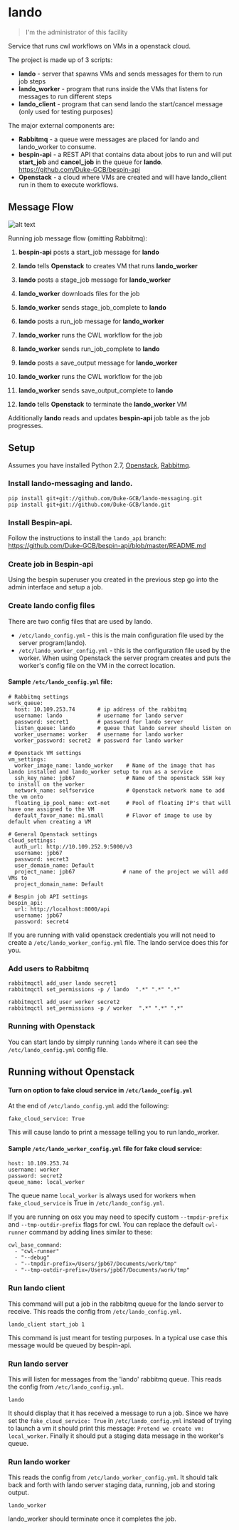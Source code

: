 # lando

> I'm the administrator of this facility

Service that runs cwl workflows on VMs in a openstack cloud.

The project is made up of 3 scripts:

- __lando__ - server that spawns VMs and sends messages for them to run job steps
- __lando_worker__ - program that runs inside the VMs that listens for messages to run different steps
- __lando_client__ - program that can send lando the start/cancel message (only used for testing purposes)

The major external components are:
- __Rabbitmq__ - a queue were messages are placed for lando and lando_worker to consume.
- __bespin-api__ - a REST API that contains data about jobs to run and will put __start_job__ and __cancel_job__ in the queue for __lando__. https://github.com/Duke-GCB/bespin-api
- __Openstack__ - a cloud where VMs are created and will have lando_client run in them to execute workflows.

## Message Flow

![alt text](https://github.com/Duke-GCB/lando/raw/use_bespin_api/lando-diagram.png "Lando Diagram")

Running job message flow (omitting Rabbitmq):

1.  __bespin-api__ posts a start_job message for __lando__

2.  __lando__ tells __Openstack__ to creates VM that runs __lando_worker__

3.  __lando__ posts a stage_job message for __lando_worker__

  1.  __lando_worker__ downloads files for the job

  2.  __lando_worker__ sends stage_job_complete to  __lando__

4.  __lando__ posts a run_job message for __lando_worker__

  1.  __lando_worker__ runs the CWL workflow for the job

  2.  __lando_worker__ sends run_job_complete to  __lando__

5.  __lando__ posts a save_output message for __lando_worker__

  1.  __lando_worker__ runs the CWL workflow for the job

  2.  __lando_worker__ sends save_output_complete to  __lando__

6.  __lando__ tells __Openstack__ to terminate the __lando_worker__ VM

Additionally __lando__ reads and updates __bespin-api__ job table as the job progresses.

## Setup
Assumes you have installed Python 2.7, [Openstack](https://www.openstack.org/), [Rabbitmq](http://www.rabbitmq.com/).

### Install lando-messaging and lando.
```
pip install git+git://github.com/Duke-GCB/lando-messaging.git 
pip install git+git://github.com/Duke-GCB/lando.git
```

### Install Bespin-api.
Follow the instructions to install the `lando_api` branch:
https://github.com/Duke-GCB/bespin-api/blob/master/README.md

### Create job in Bespin-api
Using the bespin superuser you created in the previous step go into the admin interface and setup a job.

### Create lando config files
There are two config files that are used by lando.
* `/etc/lando_config.yml` - this is the main configuration file used by the server program(lando).
* `/etc/lando_worker_config.yml` - this is the  configuration file used by the worker.
When using Openstack the server program creates and puts the worker's config file on the VM in the correct location.


#### Sample `/etc/lando_config.yml` file:
```
# Rabbitmq settings
work_queue:
  host: 10.109.253.74       # ip address of the rabbitmq
  username: lando           # username for lando server
  password: secret1         # password for lando server
  listen_queue: lando       # queue that lando server should listen on  
  worker_username: worker   # username for lando worker
  worker_password: secret2  # password for lando worker

# Openstack VM settings
vm_settings:
  worker_image_name: lando_worker    # Name of the image that has lando installed and lando_worker setup to run as a service
  ssh_key_name: jpb67                # Name of the openstack SSH key to install on the worker
  network_name: selfservice          # Openstack network name to add the vm onto
  floating_ip_pool_name: ext-net     # Pool of floating IP's that will have one assigned to the VM
  default_favor_name: m1.small       # Flavor of image to use by default when creating a VM

# General Openstack settings
cloud_settings:
  auth_url: http://10.109.252.9:5000/v3
  username: jpb67                        
  password: secret3  
  user_domain_name: Default               
  project_name: jpb67               # name of the project we will add VMs to
  project_domain_name: Default    

# Bespin job API settings
bespin_api:
  url: http://localhost:8000/api
  username: jpb67
  password: secret4
```
If you are running with valid openstack credentials you will not need to create a `/etc/lando_worker_config.yml` file.
The lando service does this for you.

### Add users to Rabbitmq
```
rabbitmqctl add_user lando secret1
rabbitmqctl set_permissions -p / lando  ".*" ".*" ".*"

rabbitmqctl add_user worker secret2
rabbitmqctl set_permissions -p / worker  ".*" ".*" ".*"
```

### Running with Openstack
You can start lando by simply running `lando` where it can see the `/etc/lando_config.yml` config file.

## Running without Openstack


#### Turn on option to fake cloud service in `/etc/lando_config.yml`
At the end of `/etc/lando_config.yml` add the following:
```
fake_cloud_service: True
```
This will cause lando to print a message telling you to run lando_worker.


#### Sample `/etc/lando_worker_config.yml` file for fake cloud service:
```
host: 10.109.253.74
username: worker
password: secret2
queue_name: local_worker  
```
The queue name `local_worker` is always used for workers when `fake_cloud_service` is True in `/etc/lando_config.yml`.

If you are running on osx you may need to specify custom `--tmpdir-prefix` and `--tmp-outdir-prefix` flags for cwl.
You can replace the default `cwl-runner` command by adding lines similar to these:
```
cwl_base_command:
  - "cwl-runner"
  - "--debug"
  - "--tmpdir-prefix=/Users/jpb67/Documents/work/tmp"
  - "--tmp-outdir-prefix=/Users/jpb67/Documents/work/tmp"
```

### Run lando client 
This command will put a job in the rabbitmq queue for the lando server to receive.
This reads the config from `/etc/lando_config.yml`.
```
lando_client start_job 1
```
This command is just meant for testing purposes.
In a typical use case this message would be queued by bespin-api.

### Run lando server
This will listen for messages from the 'lando' rabbitmq queue.
This reads the config from `/etc/lando_config.yml`.
```
lando
```
It should display that it has received a message to run a job.
Since we have set the `fake_cloud_service: True` in `/etc/lando_config.yml` instead of trying to launch a vm
it should print this message: `Pretend we create vm: local_worker`.
Finally it should put a staging data message in the worker's queue.

### Run lando worker
This reads the config from `/etc/lando_worker_config.yml`.
It should talk back and forth with lando server staging data, running, job and storing output.
```
lando_worker
```
lando_worker should terminate once it completes the job.

